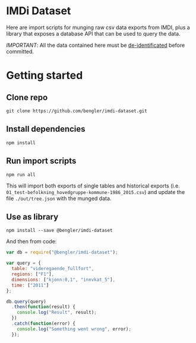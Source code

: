 # IMDi Dataset

Here are import scripts for munging raw csv data exports from IMDI, plus a library that exposes a database API that can be used to query the data. 

*IMPORTANT*: All the data contained here must be [de-identificated](http://en.wikipedia.org/wiki/De-identification) before committed.

# Getting started

## Clone repo

    git clone https://github.com/bengler/imdi-dataset.git

## Install dependencies

    npm install

## Run import scripts

    npm run all

This will import both exports of single tables and historical exports (i.e. `01_test-befolkning_hovedgruppe-kommune-1986_2015.csv`) and update the file `./out/tree.json` with the munged data.

## Use as library

    npm install --save @bengler/imdi-dataset

And then from code:

```js
var db = require("@bengler/imdi-dataset");

var query = {
  table: "videregaende_fullfort",
  regions: ["F1"],
  dimensions: ["kjonn:0,1", "innvkat_5"],
  time: ["2011"]
};

db.query(query)
  .then(function(result) {
    console.log("Result", result);
  })
  .catch(function(error) {
    console.log("Something went wrong", error);
  });
  ```
